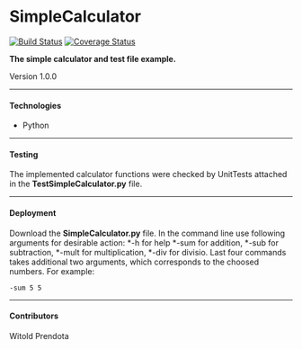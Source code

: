 # SimpleCalculator
[![Build Status](https://travis-ci.com/WPrendota/SimpleCalculator.svg?branch=master)](https://travis-ci.com/WPrendota/SimpleCalculator)
[![Coverage Status](https://coveralls.io/repos/github/WPrendota/SimpleCalculator/badge.svg?branch=master)](https://coveralls.io/github/WPrendota/SimpleCalculator?branch=master)

**The simple calculator and test file example.**

Version 1.0.0

--- 

#### Technologies
* Python

--- 

#### Testing
The implemented calculator functions were checked by UnitTests attached in the **TestSimpleCalculator.py** file.

--- 

#### Deployment
Download the **SimpleCalculator.py** file. In the command line use following arguments for desirable action:
*-h for help
*-sum for addition,
*-sub for subtraction,
*-mult for multiplication,
*-div for divisio.
Last four commands takes additional two arguments, which corresponds to the choosed numbers.
For example: 

```
-sum 5 5
```

--- 

#### Contributors
Witold Prendota
